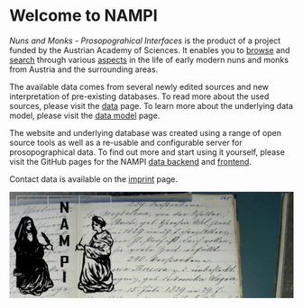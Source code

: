 # Welcome to NAMPI

_Nuns and Monks - Prosopograhical Interfaces_ is the product of a project funded
by the Austrian Academy of Sciences. It enables you to [browse](/events) and
[search](/search) through various [aspects](/aspects) in the life of early
modern nuns and monks from Austria and the surrounding areas.

The available data comes from several newly edited sources and new
interpretation of pre-existing databases. To read more about the used sources,
please visit the [data](/info/data) page. To learn more about the underlying
data model, please visit the [data model](/info/model) page.

The website and underlying database was created using a range of open source
tools as well as a re-usable and configurable server for prosopographical data.
To find out more and start using it yourself, please visit the GitHub pages for
the NAMPI [data backend](https://github.com/nam-pi/backend) and
[frontend](https://github.com/nam-pi/frontend).

Contact data is available on the [imprint](/info/imprint) page.

![](website-banner.jpg)
